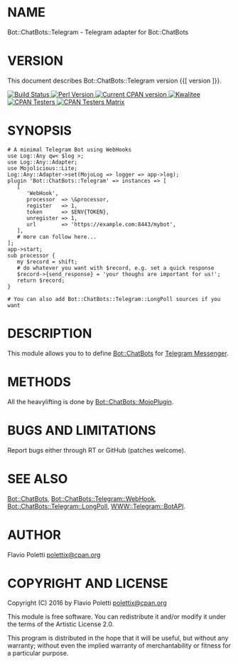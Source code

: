 # NAME

Bot::ChatBots::Telegram - Telegram adapter for Bot::ChatBots

# VERSION

This document describes Bot::ChatBots::Telegram version {{\[ version \]}}.

<div>
    <a href="https://travis-ci.org/polettix/Bot-ChatBots-Telegram">
    <img alt="Build Status" src="https://travis-ci.org/polettix/Bot-ChatBots-Telegram.svg?branch=master">
    </a>
    <a href="https://www.perl.org/">
    <img alt="Perl Version" src="https://img.shields.io/badge/perl-5.10+-brightgreen.svg">
    </a>
    <a href="https://badge.fury.io/pl/Bot-ChatBots-Telegram">
    <img alt="Current CPAN version" src="https://badge.fury.io/pl/Bot-ChatBots-Telegram.svg">
    </a>
    <a href="http://cpants.cpanauthors.org/dist/Bot-ChatBots-Telegram">
    <img alt="Kwalitee" src="http://cpants.cpanauthors.org/dist/Bot-ChatBots-Telegram.png">
    </a>
    <a href="http://www.cpantesters.org/distro/B/Bot-ChatBots-Telegram.html?distmat=1">
    <img alt="CPAN Testers" src="https://img.shields.io/badge/cpan-testers-blue.svg">
    </a>
    <a href="http://matrix.cpantesters.org/?dist=Bot-ChatBots-Telegram">
    <img alt="CPAN Testers Matrix" src="https://img.shields.io/badge/matrix-@testers-blue.svg">
    </a>
</div>

# SYNOPSIS

    # A minimal Telegram Bot using WebHooks
    use Log::Any qw< $log >;
    use Log::Any::Adapter;
    use Mojolicious::Lite;
    Log::Any::Adapter->set(MojoLog => logger => app->log);
    plugin 'Bot::ChatBots::Telegram' => instances => [
       [
          'WebHook',
          processor  => \&processor,
          register   => 1,
          token      => $ENV{TOKEN},
          unregister => 1,
          url        => 'https://example.com:8443/mybot',
       ],
       # more can follow here...
    ];
    app->start;
    sub processor {
       my $record = shift;
       # do whatever you want with $record, e.g. set a quick response
       $record->{send_response} = 'your thoughs are important for us!';
       return $record;
    }

    # You can also add Bot::ChatBots::Telegram::LongPoll sources if you want

# DESCRIPTION

This module allows you to to define [Bot::ChatBots](https://metacpan.org/pod/Bot::ChatBots) for
[Telegram Messenger](https://telegram.org/).

# METHODS

All the heavylifting is done by [Bot::ChatBots::MojoPlugin](https://metacpan.org/pod/Bot::ChatBots::MojoPlugin).

# BUGS AND LIMITATIONS

Report bugs either through RT or GitHub (patches welcome).

# SEE ALSO

[Bot::ChatBots](https://metacpan.org/pod/Bot::ChatBots), [Bot::ChatBots::Telegram::WebHook](https://metacpan.org/pod/Bot::ChatBots::Telegram::WebHook),
[Bot::ChatBots::Telegram::LongPoll](https://metacpan.org/pod/Bot::ChatBots::Telegram::LongPoll), [WWW::Telegram::BotAPI](https://metacpan.org/pod/WWW::Telegram::BotAPI).

# AUTHOR

Flavio Poletti <polettix@cpan.org>

# COPYRIGHT AND LICENSE

Copyright (C) 2016 by Flavio Poletti <polettix@cpan.org>

This module is free software. You can redistribute it and/or modify it
under the terms of the Artistic License 2.0.

This program is distributed in the hope that it will be useful, but
without any warranty; without even the implied warranty of
merchantability or fitness for a particular purpose.
